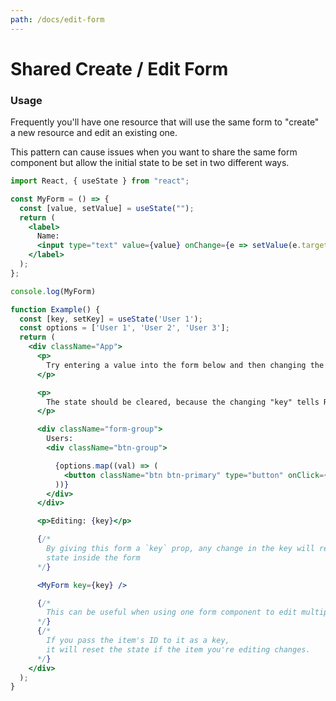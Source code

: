 ```yaml
---
path: /docs/edit-form
---
```


# Shared Create / Edit Form

### Usage
Frequently you'll have one resource that will use the same form to "create" a new resource and edit an existing one.

This pattern can cause issues when you want to share the same form component but allow the initial state to be set in two different ways.

```jsx
import React, { useState } from "react";

const MyForm = () => {
  const [value, setValue] = useState("");
  return (
    <label>
      Name:
      <input type="text" value={value} onChange={e => setValue(e.target.value)} />
    </label>
  );
};

console.log(MyForm)

function Example() {
  const [key, setKey] = useState('User 1');
  const options = ['User 1', 'User 2', 'User 3'];
  return (
    <div className="App">
      <p>
        Try entering a value into the form below and then changing the key above
      </p>

      <p>
        The state should be cleared, because the changing "key" tells React that the state should not be persisted
      </p>

      <div className="form-group">
        Users:
        <div className="btn-group">

          {options.map((val) => (
            <button className="btn btn-primary" type="button" onClick={() => setKey(val)}>{val}</button>
          ))}
        </div>
      </div>

      <p>Editing: {key}</p>

      {/*
        By giving this form a `key` prop, any change in the key will reset the
        state inside the form
      */}

      <MyForm key={key} />

      {/*
        This can be useful when using one form component to edit multiple items in a list.
      */}
      {/*
        If you pass the item's ID to it as a key,
        it will reset the state if the item you're editing changes.
      */}
    </div>
  );
}
```